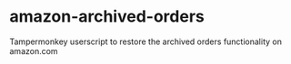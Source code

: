 # amazon-archived-orders
Tampermonkey userscript to restore the archived orders functionality on amazon.com
